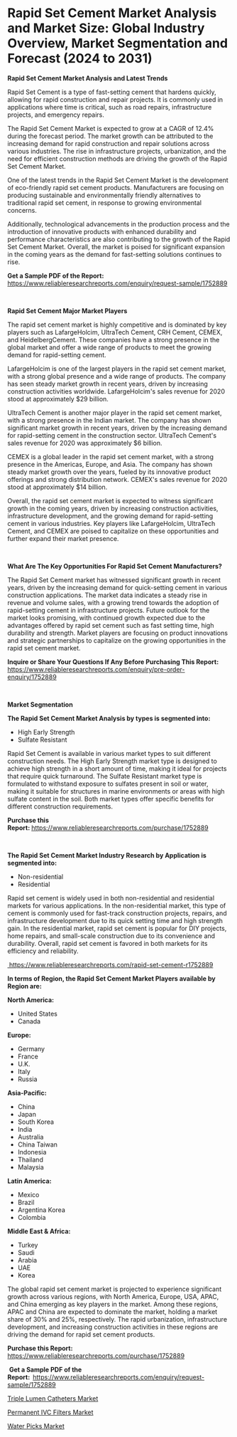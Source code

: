 <p><h1>Rapid Set Cement Market Analysis and Market Size: Global Industry Overview, Market Segmentation and Forecast (2024 to 2031)</h1></p><p><strong>Rapid Set Cement Market Analysis and Latest Trends</strong></p>
<p><p>Rapid Set Cement is a type of fast-setting cement that hardens quickly, allowing for rapid construction and repair projects. It is commonly used in applications where time is critical, such as road repairs, infrastructure projects, and emergency repairs.</p><p>The Rapid Set Cement Market is expected to grow at a CAGR of 12.4% during the forecast period. The market growth can be attributed to the increasing demand for rapid construction and repair solutions across various industries. The rise in infrastructure projects, urbanization, and the need for efficient construction methods are driving the growth of the Rapid Set Cement Market.</p><p>One of the latest trends in the Rapid Set Cement Market is the development of eco-friendly rapid set cement products. Manufacturers are focusing on producing sustainable and environmentally friendly alternatives to traditional rapid set cement, in response to growing environmental concerns.</p><p>Additionally, technological advancements in the production process and the introduction of innovative products with enhanced durability and performance characteristics are also contributing to the growth of the Rapid Set Cement Market. Overall, the market is poised for significant expansion in the coming years as the demand for fast-setting solutions continues to rise.</p></p>
<p><strong>Get a Sample PDF of the Report:&nbsp;</strong> <a href="https://www.reliableresearchreports.com/enquiry/request-sample/1752889">https://www.reliableresearchreports.com/enquiry/request-sample/1752889</a></p>
<p>&nbsp;</p>
<p><strong>Rapid Set Cement Major Market Players</strong></p>
<p><p>The rapid set cement market is highly competitive and is dominated by key players such as LafargeHolcim, UltraTech Cement, CRH Cement, CEMEX, and HeidelbergCement. These companies have a strong presence in the global market and offer a wide range of products to meet the growing demand for rapid-setting cement.</p><p>LafargeHolcim is one of the largest players in the rapid set cement market, with a strong global presence and a wide range of products. The company has seen steady market growth in recent years, driven by increasing construction activities worldwide. LafargeHolcim's sales revenue for 2020 stood at approximately $29 billion.</p><p>UltraTech Cement is another major player in the rapid set cement market, with a strong presence in the Indian market. The company has shown significant market growth in recent years, driven by the increasing demand for rapid-setting cement in the construction sector. UltraTech Cement's sales revenue for 2020 was approximately $6 billion.</p><p>CEMEX is a global leader in the rapid set cement market, with a strong presence in the Americas, Europe, and Asia. The company has shown steady market growth over the years, fueled by its innovative product offerings and strong distribution network. CEMEX's sales revenue for 2020 stood at approximately $14 billion.</p><p>Overall, the rapid set cement market is expected to witness significant growth in the coming years, driven by increasing construction activities, infrastructure development, and the growing demand for rapid-setting cement in various industries. Key players like LafargeHolcim, UltraTech Cement, and CEMEX are poised to capitalize on these opportunities and further expand their market presence.</p></p>
<p>&nbsp;</p>
<p><strong>What Are The Key Opportunities For Rapid Set Cement Manufacturers?</strong></p>
<p><p>The Rapid Set Cement market has witnessed significant growth in recent years, driven by the increasing demand for quick-setting cement in various construction applications. The market data indicates a steady rise in revenue and volume sales, with a growing trend towards the adoption of rapid-setting cement in infrastructure projects. Future outlook for the market looks promising, with continued growth expected due to the advantages offered by rapid set cement such as fast setting time, high durability and strength. Market players are focusing on product innovations and strategic partnerships to capitalize on the growing opportunities in the rapid set cement market.</p></p>
<p><strong>Inquire or Share Your Questions If Any Before Purchasing This Report:</strong> <a href="https://www.reliableresearchreports.com/enquiry/pre-order-enquiry/1752889">https://www.reliableresearchreports.com/enquiry/pre-order-enquiry/1752889</a></p>
<p>&nbsp;</p>
<p><strong>Market Segmentation</strong></p>
<p><strong>The Rapid Set Cement Market Analysis by types is segmented into:</strong></p>
<p><ul><li>High Early Strength</li><li>Sulfate Resistant</li></ul></p>
<p><p>Rapid Set Cement is available in various market types to suit different construction needs. The High Early Strength market type is designed to achieve high strength in a short amount of time, making it ideal for projects that require quick turnaround. The Sulfate Resistant market type is formulated to withstand exposure to sulfates present in soil or water, making it suitable for structures in marine environments or areas with high sulfate content in the soil. Both market types offer specific benefits for different construction requirements.</p></p>
<p><strong>Purchase this Report:&nbsp;</strong><a href="https://www.reliableresearchreports.com/purchase/1752889">https://www.reliableresearchreports.com/purchase/1752889</a></p>
<p>&nbsp;</p>
<p><strong>The Rapid Set Cement Market Industry Research by Application is segmented into:</strong></p>
<p><ul><li>Non-residential</li><li>Residential</li></ul></p>
<p><p>Rapid set cement is widely used in both non-residential and residential markets for various applications. In the non-residential market, this type of cement is commonly used for fast-track construction projects, repairs, and infrastructure development due to its quick setting time and high strength gain. In the residential market, rapid set cement is popular for DIY projects, home repairs, and small-scale construction due to its convenience and durability. Overall, rapid set cement is favored in both markets for its efficiency and reliability.</p></p>
<p><a href="https://www.reliableresearchreports.com/rapid-set-cement-r1752889">&nbsp;https://www.reliableresearchreports.com/rapid-set-cement-r1752889</a></p>
<p><strong>In terms of Region, the Rapid Set Cement Market Players available by Region are:</strong></p>
<p>
    <p> <strong> North America: </strong>
        <ul>
            <li>United States</li>
            <li>Canada</li>
        </ul>
        </p> 
    <p> <strong> Europe: </strong>
        <ul>
            <li>Germany</li>
            <li>France</li>
            <li>U.K.</li>
            <li>Italy</li>
            <li>Russia</li>
        </ul>
        </p> 
    <p> <strong> Asia-Pacific: </strong>
        <ul>
            <li>China</li>
            <li>Japan</li>
            <li>South Korea</li>
            <li>India</li>
            <li>Australia</li>
            <li>China Taiwan</li>
            <li>Indonesia</li>
            <li>Thailand</li>
            <li>Malaysia</li>
        </ul>
        </p> 
    <p> <strong> Latin America: </strong>
        <ul>
            <li>Mexico</li>
            <li>Brazil</li>
            <li>Argentina Korea</li>
            <li>Colombia</li>
        </ul>
        </p> 
    <p> <strong> Middle East & Africa: </strong>
        <ul>
            <li>Turkey</li>
            <li>Saudi</li>
            <li>Arabia</li>
            <li>UAE</li>
            <li>Korea</li>
        </ul>
    </p>
    </p>
<p><p>The global rapid set cement market is projected to experience significant growth across various regions, with North America, Europe, USA, APAC, and China emerging as key players in the market. Among these regions, APAC and China are expected to dominate the market, holding a market share of 30% and 25%, respectively. The rapid urbanization, infrastructure development, and increasing construction activities in these regions are driving the demand for rapid set cement products.</p></p>
<p><strong>Purchase this Report: </strong><a href="https://www.reliableresearchreports.com/purchase/1752889">https://www.reliableresearchreports.com/purchase/1752889</a></p>
<p>&nbsp;<strong>Get a Sample PDF of the Report:&nbsp;&nbsp;</strong><a href="https://www.reliableresearchreports.com/enquiry/request-sample/1752889">https://www.reliableresearchreports.com/enquiry/request-sample/1752889</a></p>
<p><strong></strong></p>
<p><p><a href="https://www.linkedin.com/pulse/triple-lumen-catheters-market-size-cagr-trends-2024-2030-cavill-jjqkc">Triple Lumen Catheters Market</a></p><p><a href="https://www.linkedin.com/pulse/permanent-ivc-filtersnbspmarket-focuses-market-share-size-projected-4fkyc">Permanent IVC Filters Market</a></p><p><a href="https://www.linkedin.com/pulse/water-picks-market-share-evolution-growth-trends-2024-2031-kqgoc">Water Picks Market</a></p></p>